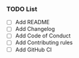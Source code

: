 ### TODO List

- [ ] Add README
- [ ] Add Changelog
- [ ] Add Code of Conduct
- [ ] Add Contributing rules
- [ ] Add GitHub CI